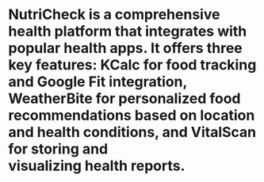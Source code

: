 # NutriCheck is a comprehensive health platform that integrates with popular health apps. It offers three key features: KCalc for food tracking and Google Fit integration, WeatherBite for personalized food recommendations based on location and health conditions, and VitalScan for storing and visualizing health reports.
